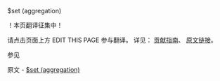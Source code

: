  $set (aggregation)

 ！本页翻译征集中！

请点击页面上方 EDIT THIS PAGE 参与翻译。
详见：
[贡献指南]( https://github.com/whaleal/MongoDB-Manual-zh/blob/master/CONTRIBUTING.md )、
[原文链接](  https://docs.mongodb.com/manual/reference/operator/aggregation/set/  )。

 参见

原文 - [$set (aggregation)]( https://docs.mongodb.com/manual/reference/operator/aggregation/set/ )

